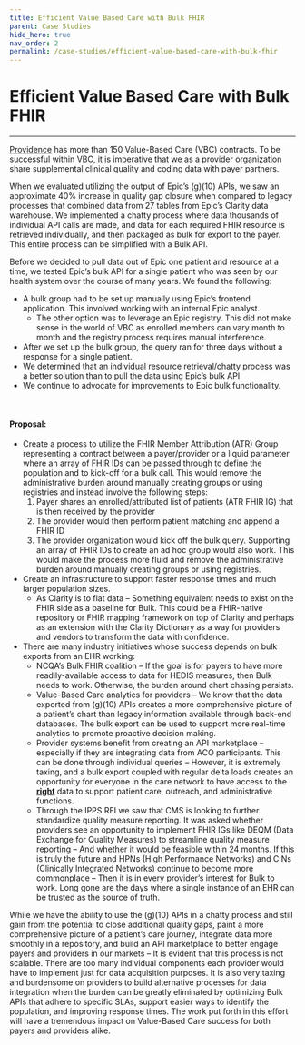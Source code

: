 ```yaml
---
title: Efficient Value Based Care with Bulk FHIR
parent: Case Studies
hide_hero: true
nav_order: 2
permalink: /case-studies/efficient-value-based-care-with-bulk-fhir
---
```

# Efficient Value Based Care with Bulk FHIR
<hr class="mb-6"/>

<a href="https://www.providence.org/" target="_blank">Providence</a> has more than 150 Value-Based Care (VBC) contracts. To be successful within VBC, it is imperative that we as a provider organization share supplemental clinical quality and coding data with payer partners.

When we evaluated utilizing the output of Epic’s (g)(10) APIs, we saw an approximate 40% increase in quality gap closure when compared to legacy processes that combined data from 27 tables from Epic’s Clarity data warehouse. We implemented a chatty process where data thousands of individual API calls are made, and data for each required FHIR resource is retrieved individually, and then packaged as bulk for export to the payer. This entire process can be simplified with a Bulk API.

Before we decided to pull data out of Epic one patient and resource at a time, we tested Epic’s bulk API for a single patient who was seen by our health system over the course of many years. We found the following:
- A bulk group had to be set up manually using Epic’s frontend application. This involved working with an internal Epic analyst.
    - The other option was to leverage an Epic registry. This did not make sense in the world of VBC as enrolled members can vary month to month and the registry process requires manual interference.
- After we set up the bulk group, the query ran for three days without a response for a single patient. 
- We determined that an individual resource retrieval/chatty process was a better solution than to pull the data using Epic’s bulk API
- We continue to advocate for improvements to Epic bulk functionality.  

<br />

#### Proposal:

- Create a process to utilize the FHIR Member Attribution (ATR) Group representing a contract between a payer/provider  or a liquid parameter where an array of FHIR IDs can be passed through to define the population and to kick-off for a bulk call. This would remove the administrative burden around manually creating groups or using registries and instead involve the following steps:
    1. Payer shares an enrolled/attributed list of patients (ATR FHIR IG) that is then received by the provider
    2. The provider would then perform patient matching and append a FHIR ID
    3. The provider organization would kick off the bulk query. Supporting an array of FHIR IDs to create an ad hoc group would also work.
  This would make the process more fluid and remove the administrative burden around manually creating groups or using registries.
- Create an infrastructure to support faster response times and much larger population sizes.
    - As Clarity is to flat data – Something equivalent needs to exist on the FHIR side  as a baseline for Bulk. This could be a FHIR-native repository or FHIR mapping framework on top of Clarity and perhaps as an extension with the Clarity Dictionary as a way for providers and vendors to transform the data with confidence.
- There are many industry initiatives whose success depends on bulk exports from an EHR working:
    - NCQA’s Bulk FHIR coalition – If the goal is for payers to have more readily-available access to data for HEDIS measures, then Bulk needs to work. Otherwise, the burden around chart chasing persists.
    - Value-Based Care analytics for providers – We know that the data exported from (g)(10) APIs creates a more comprehensive picture of a patient’s chart than legacy information available through back-end databases. The bulk export can be used to support more real-time analytics to promote proactive decision making.
    - Provider systems benefit from creating an API marketplace – especially if they are integrating data from ACO participants. This can be done through individual queries – However, it is extremely taxing, and a bulk export coupled with regular delta loads creates an opportunity for everyone in the care network to have access to the <b><u>right</u></b> data to support patient care, outreach, and administrative functions.
    - Through the IPPS RFI we saw that CMS is looking to further standardize quality measure reporting. It was asked whether providers see an opportunity to implement FHIR IGs like DEQM (Data Exchange for Quality Measures) to streamline quality measure reporting – And whether it would be feasible within 24 months. If this is truly the future and HPNs (High Performance Networks) and CINs (Clinically Integrated Networks) continue to become more commonplace – Then it is in every provider’s interest for Bulk to work. Long gone are the days where a single instance of an EHR can be trusted as the source of truth.

While we have the ability to use the (g)(10) APIs in a chatty process and still gain from the potential to close additional quality gaps, paint a more comprehensive picture of a patient’s care journey, integrate data more smoothly in a repository, and build an API marketplace to better engage payers and providers in our markets – It is evident that this process is not scalable. There are too many individual components each provider would have to implement just for data acquisition purposes. It is also very taxing and burdensome on providers to build alternative processes for data integration when the burden can be greatly eliminated by optimizing Bulk APIs that adhere to specific SLAs, support easier ways to identify the population, and improving response times. The work put forth in this effort will have a tremendous impact on Value-Based Care success for both payers and providers alike.


<br />
